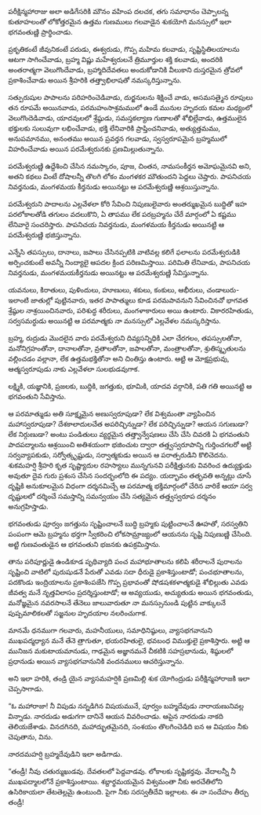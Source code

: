 ﻿పరీక్షిన్మహారాజు అలా అడిగేసరికి మౌనం వహింప దలచక, తగు సమాధానం చెప్పాలన్న కుతూహలంతో లోకోత్తరమైన ఉత్తమ గుణములు గలవాడైన శుకయోగి మనస్సులో ఇలా భగవంతుణ్ణి ప్రార్థించాడు. 

ప్రకృతికంటే జీవునికంటే పరుడు, ఈశ్వరుడు, గొప్ప మహిమ కలవాడు, సృష్టిస్థితిలయాలను ఆటగా సాగించేవాడు, బ్రహ్మ విష్ణు మహేశ్వరులనే త్రిమూర్తుల శక్తి కలవాడు, అందరికి అంతరాత్మగా వెలుగొందేవాడు, బ్రహ్మాదిదేవతలు అందుకోడానికి వీలుకాని దుస్తరమైన త్రోవలో ప్రకాశించేవాడు అయిన శ్రీహరికి తత్త్వాభిలాషతో నమస్కరిస్తున్నాను. 

సత్పురుషుల పాపాలను పరిహరించెడివాడు, దుర్జనులను శిక్షించే వాడు, అసమసత్మైన రూపులు తన రూపమే అయినవాడు, పరమహంసాశ్రమములో ఉండే మునుల హృదయ కమల మధ్యంలో వెలుగొందెడివాడు, యాదవులలో శ్రేష్ఠుడు, సమస్తకల్యాణ గుణాలతో శోభిల్లేవాడు, ఉత్తములైన భక్తులకు సులువుగా లభించేవాడు, భక్తి లేనివారికి ప్రాప్తించనివాడు, అత్యుత్తమము, అనుపమానము, అనంతము అయిన ప్రవర్తన గలవాడు, స్వస్వరూపమైన బ్రహ్మములో విహరించేవాడు అయిన పరమేశ్వరునకు ప్రణమిల్లుతున్నాను. 

పరమేశ్వరుణ్ణి ఉద్దేశించి చేసిన నమస్కారం, పూజ, చింతన, నామసంకీర్తన అమోఘమైనవి అని, అతని కథలు వింటే దోషాలన్నీ తొలగి లోకం మంగళకర మౌతుందని పెద్దలు చెప్తారు. పాపనిచయ నివర్తనుడు, మంగళమయ కీర్తనుడు అయినట్టు ఆ పరమేశ్వరుణ్ణి ఆశ్రయిస్తున్నాను. 

పరమేశ్వరుని పాదాలను ఎల్లవేళలా కోరి సేవించి నిపుణులైవారు అంతర్ముఖమైన బుద్ధితో ఇహ పరలోకాలతోడి తగులం వదలుకొని, ఏ తాపము లేక పరబ్రహ్మను చేరే మార్గంలో ఏ కష్టము లేనివారై సంచరిస్తారు. పాపనిచయ నివర్తనుడు, మంగళమయ కీర్తనుడు అయినట్టి ఆ పరమేశ్వరుణ్ణి భజిస్తున్నాను. 

ఎన్నేసి తపస్సులు, దానాలు, జపాలు చేసినప్పటికి వాటివల్ల కలిగే ఫలాలను పరమేశ్వరుడికి అర్పించకుంటే అవన్నీ నింద్యాలై ఆపదల క్రింద పరిణమిస్తాయి. పరిమితి లేనివాడు, పాపనిచయ నివర్తనుడు, మంగళమయకీర్తనుడు అయినట్టు ఆ పరమేశ్వరుణ్ణి సేవిస్తున్నాను. 

యవనులు, కిరాతులు, పుళిందులు, హూణులు, శకులు, కంకులు, ఆభీరులు, చండాలురు-ఇలాంటి జాతుల్లో పుట్టినవారు, ఇతర పాపాత్ములు కూడ పరమపావనుని సేవించినచో భాగవత శ్రేష్ఠుల నాశ్రయించినవారు, పరిశుద్ధ శరీరులు, మంగళాకారులు అయి ఉంటారు. వికారరహితుడు, సర్వసమర్ధుడు అయినట్టి ఆ పరమాత్మకు నా మనస్సులో ఎల్లవేళల నమస్కరిస్తాను. 

బ్రహ్మ, రుద్రుడు మొదలైన వారు పరమేశ్వరుని దివ్యసన్నిధికి ఎలా చేరగలం, తపస్సులతోనా, మనోనిగ్రహంతోనా, దానాలతోనా, వ్రతాలతోనా, జపాలతోనా, మంత్రాలతోనా, శ్రుతిస్మృతులను వల్లించడం వల్లానా, లేక ఉత్తమభక్తితోనా అని చింతిస్తు ఉంటారు. ఆట్టి ఆ మోక్షప్రభువు, ఆత్మస్వరూపుడు నాకు ఎల్లవేళలా సులభుడవుగాక. 

లక్ష్మికి, యజ్ఞానికి, ప్రజలకు, బుద్ధికి, జగత్తుకు, భూమికి, యాదవ వర్గానికి, పతి గతి అయినట్టి ఆ భగవంతుని సేవిస్తాను. 

ఆ పరమాత్ముడు అతి సూక్ష్మమైన అణుస్వరూపుడా? లేక విశ్వమంతా వ్యాపించిన మహాస్వరూపుడా? దేశకాలాదులచేత అపరిచ్ఛిన్నుడా? లేక పరిచ్ఛిన్నుడా? ఆయన సగుణుడా? లేక నిర్గుణుడా? అంటు పండితులు వ్యర్థమైన తత్త్వాన్వేషణలు చేసి చేసి చివరకి ఏ భగవంతుని పాదపద్మాలను ఆశ్రయించి అతిశయంగా భజించుట ద్వారా తత్త్వస్వరూపాన్ని గుర్తించగలరో అట్టి సర్వవ్యాపకుడు, సర్వోత్కృష్టుడు, సర్వాత్మకుడు అయిన ఆ పరాత్పరుడిని కొలిచెదను. 
శుకమహర్షి శ్రీహరి కృత సృష్ట్యాదుల రహస్యాలు మున్నగునవి పరీక్షిత్తునకు వివరించ ఉద్యుక్తుడు అవుతూ దైవ గురు ప్రశంస చేసిన సందర్భంలోది ఈ పద్యం. యద్భావం తత్భవతి అన్నట్లు చూసే దృష్టికి అనుకూలమైన విధంగా దర్శనమిచ్చే ఆ పరమాత్మ భక్తిమార్గంలో చేరిన వారికే ఆయా సర్వ దృష్టులలో దర్శించే సమస్తాన్ని సమన్వయం చేసి సత్యమైన తత్త్వస్వరూప దర్శనం అనుగ్రహిస్తాడు. 

భగవంతుడు పూర్వం జగత్తును సృష్టించాలనే బుద్ధి బ్రహ్మకు పుట్టించాలనే ఊహతో, సరస్వతిని పంపంగా ఆమె బ్రహ్మను భర్తగా స్వీకరించి లోకసామ్రాజ్యంలో ఆయనను సృష్టి నిపుణుణ్ణి చేసింది. అట్టి గుణవంతుడైన ఆ భగవంతుని భజనకు ఉపక్రమిస్తాను. 

తాను పరిపూర్ణుడై ఉండికూడ పృథివ్యాది పంచ మహాభూతాలను కలిపి శరీరాలనే పురాలను సృష్టించి వాటిలో పురుషుడనే పేరుతో ఎవడు సదా ధీరుడై ప్రకాశిస్తుంటాడో; పంచభూతాలను, పదకొండు ఇంద్రియాలను ప్రకాశింపజేసి గొప్ప ప్రభావంతో షోడషశకళాత్మకుడై శోభిల్లుతు ఎవడు జీవత్వ మనే నృత్తవిలాసం ప్రదర్శిస్తుంటాడో; ఆ అవ్యయుడు, అచ్యుతుడు అయిన భగవంతుడు, మనోజ్ఞమైన నవరసాలనే తేనెలు జాలువారుతూ నా మనస్సునుండి పుట్టిన వాక్కులనే పుష్పమాలికలతో సజ్జనుల హృదయాల నలరించుగాక. 

మానమే ధనముగా గలవారు, మహనీయులు, సమాధినిష్ఠులు, వ్యాసభగవానుని ముఖపద్మధ్యాన మనే తేనె త్రాగుతూ, భయరహితులై, భవబంధ విముక్తులై ప్రకాశిస్తారు. అట్టి ఆ మునిజన మకుటాయమానుడు, గాఢమైన అజ్ఞానమనే చీకటికి సహస్రభానుడు, శిష్ఠులలో ప్రధానుడు అయిన వ్యాసభగవానునికి వందనములు ఆచరిస్తున్నాను. 

అని ఇలా హరికి, తండ్రి యైన వ్యాసమహర్షికి ప్రణమిల్లి శుక యోగింద్రుడు పరీక్షిన్మహారాజకి ఇలా చెప్పసాగాడు. 

“ఓ మహారాజా! నీ విపుడు నన్నడిగిన విషయమునే, పూర్వం బహ్మదేవుడు నారాయణునివల్ల విన్నాడు. నారదుడు అడుగగా దానినే ఆయన వివరించాడు. ఆపైన నారదుడు నాకది తెలియజేశాడు. వినదగినది, మహాద్భుతమైనది, సంశయం తొలగించెడిది ఐన ఆ విషయం నీకు చెపుతాను, విను. 

నారదమహర్షి బ్రహ్మదేవుడిని ఇలా అడిగాడు. 

“తండ్రీ! నీవు చతుర్ముఖుడవు. దేవతలలో పెద్దవాడవు. లోకాలకు సృష్టికర్తవు. వేదాలన్నీ నీ ముఖపద్మాలలోనే ప్రకాశిస్తుంటాయి. శబ్దార్థమయమైన విశ్వమంతా నీకు అరచేతిలోని ఉసిరికాయలా తేటతెల్లమై ఉంటుంది. పైగా నీకు సరస్వతీదేవి ఇల్లాలట. ఈ నా సందేహం తీర్చు తండ్రీ! 

